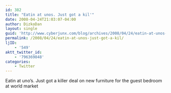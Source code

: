 ```yaml
---
id: 382
title: "Eatin at unos. Just got a kil'"
date: 2008-04-24T21:03:07-04:00
author: DizkoDan
layout: single
guid: 'http://www.cyberjunx.com/blog/archives/2008/04/24/eatin-at-unos-just-got-a-kil/'
permalink: /2008/04/24/eatin-at-unos-just-got-a-kil/
ljID:
    - '549'
aktt_twitter_id:
    - '796369848'
categories:
    - Twitter
---
```


Eatin at uno’s. Just got a killer deal on new furniture for the guest bedroom at world market